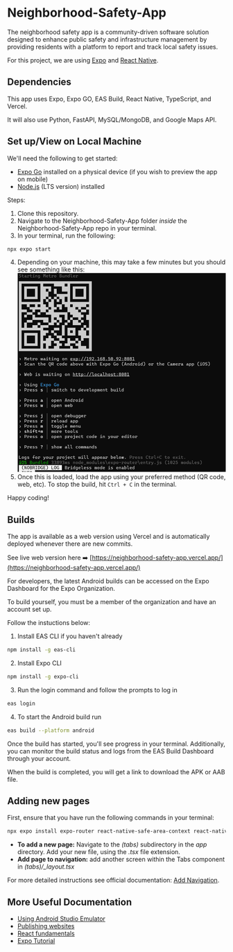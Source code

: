 # Neighborhood-Safety-App
The neighborhood safety app is a community-driven software solution designed to enhance public safety and infrastructure management by providing residents with a platform to report and track local safety issues.


For this project, we are using [Expo](https://docs.expo.dev/) and [React Native](https://reactnative.dev/).

Dependencies
-----------
This app uses Expo, Expo GO, EAS Build, React Native, TypeScript, and Vercel.

It will also use Python, FastAPI, MySQL/MongoDB, and Google Maps API.


Set up/View on Local Machine
-------
We'll need the following to get started:
* [Expo Go](https://expo.dev/go) installed on a physical device (if you wish to preview the app on mobile)
* [Node.js](https://nodejs.org/en) (LTS version) installed

Steps:
1. Clone this repository.
2. Navigate to the Neighborhood-Safety-App folder _inside_ the Neighborhood-Safety-App repo in your terminal.
3. In your terminal, run the following:

```bash
npx expo start

```
4. Depending on your machine, this may take a few minutes but you should see something like this:
    ![run expo start](./run%20expo%20start.png)
5. Once this is loaded, load the app using your preferred method (QR code, web, etc). To stop the build, hit ````Ctrl + C```` in the terminal.

Happy coding!

Builds
--------
The app is available as a web version using Vercel and is automatically deployed whenever there are new commits. 

See live web version here ➡️ [https://neighborhood-safety-app.vercel.app/](https://neighborhood-safety-app.vercel.app/)

For developers, the latest Android builds can be accessed on the Expo Dashboard for the Expo Organization. 

To build yourself, you must be a member of the organization and have an account set up.

Follow the instuctions below:

1. Install EAS CLI if you haven't already
```bash
npm install -g eas-cli
```
2. Install Expo CLI
```bash
npm install -g expo-cli
```
3. Run the login command and follow the prompts to log in
```bash
eas login
```
4. To start the Android build run
```bash
eas build --platform android
```
Once the build has started, you'll see progress in your terminal. Additionally, you can monitor the build status and logs from the EAS Build Dashboard through your account.

When the build is completed, you will get a link to download the APK or AAB file.

Adding new pages
-------------
First, ensure that you have run the following commands in  your terminal:

```bash
npx expo install expo-router react-native-safe-area-context react-native-screens expo-linking expo-constants expo-status-bar
```
* **To add a new page:** Navigate to the *(tabs)* subdirectory in the *app* directory. Add your new file, using the *.tsx* file extension.
* **Add page to navigation:** add another screen within the Tabs component in *(tabs)/_layout.tsx*

For more detailed instructions see official documentation: [Add Navigation](https://docs.expo.dev/tutorial/add-navigation/).


More Useful Documentation
---------
* [Using Android Studio Emulator](https://docs.expo.dev/workflow/android-studio-emulator/)
* [Publishing websites](https://docs.expo.dev/guides/publishing-websites/)
* [React fundamentals](https://reactnative.dev/docs/intro-react)
* [Expo Tutorial](https://docs.expo.dev/tutorial/introduction/)